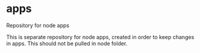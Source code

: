 # apps
Repository for node apps

This is separate repository for node apps, created in order to keep changes in apps.
This should not be pulled in node folder.
